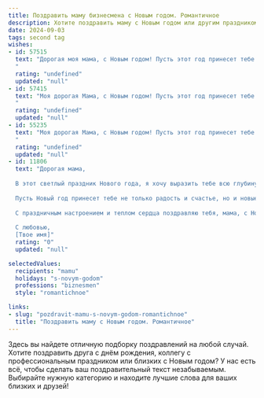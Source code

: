 ```yaml
---
title: Поздравить маму бизнесмена с Новым годом. Романтичное
description: Хотите поздравить маму с Новым годом или другим праздником? Наш ИИ создаст незабываемое поздравление, а вы обязательно выделитесь среди других.  
date: 2024-09-03
tags: second tag
wishes:
- id: 57515
  text: "Дорогая моя мама, с Новым годом! Пусть этот год принесет тебе море счастья, любви, ярких впечатлений и новых возможностей для реализации твоих бизнес-проектов. Ты – мой самый главный и верный партнер, моя скала и источник вдохновения. Пусть каждый день будет полон радости, а успех сопутствует тебе во всех начинаниях. С Новым годом, мама!
  "
  rating: "undefined"
  updated: "null"
- id: 57415
  text: "Моя дорогая Мама, с Новым годом! Пусть этот год принесет тебе не только успехи в бизнесе, но и море любви, радости и умиротворения. Пусть каждый миг будет наполнен нежностью, как твоя душа, а каждый день - волшебством, как новогодняя ночь!
  "
  rating: "undefined"
  updated: "null"
- id: 55235
  text: "Моя дорогая Мама, с Новым годом! Пусть этот год принесет тебе море любви, радости и успеха в любимом бизнесе. Я всегда восхищаюсь твоей силой, упорством и талантом. Пусть каждый день будет наполнен яркими красками и приятными сюрпризами.  Счастливого Нового Года! ❤️
  "
  rating: "undefined"
  updated: "null"
- id: 11806
  text: "Дорогая мама,
  
  В этот светлый праздник Нового года, я хочу выразить тебе всю глубину своей любви и благодарности. Ты всегда была для меня примером силы, мудрости и нежности. Твоя поддержка и понимание помогли мне стать тем, кем я являюсь сегодня.
  
  Пусть Новый год принесет тебе не только радость и счастье, но и новые возможности для реализации твоих самых смелых мечтаний. Ты заслуживаешь всего самого прекрасного, и я желаю, чтобы твоя жизнь была наполнена любовью, здоровьем и благополучием.
  
  С праздничным настроением и теплом сердца поздравляю тебя, мама, с Новым годом! Пусть каждый день будет таким же ярким и замечательным, как сам праздник.
  
  С любовью,
  [Твое имя]"
  rating: "0"
  updated: "null"

selectedValues:
  recipients: "mamu"
  holidays: "s-novym-godom"
  professions: "biznesmen"
  style: "romantichnoe"

links:
- slug: "pozdravit-mamu-s-novym-godom-romantichnoe"
  title: "Поздравить маму с Новым годом. Романтичное"
---
```


Здесь вы найдете отличную подборку поздравлений на любой случай. 
Хотите поздравить друга с днём рождения, коллегу с профессиональным праздником или близких с Новым годом? У нас есть всё, чтобы сделать ваш поздравительный текст незабываемым. Выбирайте нужную категорию и находите лучшие слова для ваших близких и друзей!
